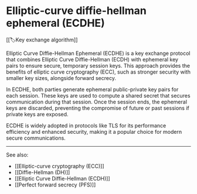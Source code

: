 
# Elliptic-curve diffie-hellman ephemeral (ECDHE)

[[🏷️Key exchange algorithm]]

Elliptic Curve Diffie-Hellman Ephemeral (ECDHE) is a key exchange protocol that combines Elliptic Curve Diffie-Hellman (ECDH) with ephemeral key pairs to ensure secure, temporary session keys. This approach provides the benefits of elliptic curve cryptography (ECC), such as stronger security with smaller key sizes, alongside forward secrecy.

In ECDHE, both parties generate ephemeral public-private key pairs for each session. These keys are used to compute a shared secret that secures communication during that session. Once the session ends, the ephemeral keys are discarded, preventing the compromise of future or past sessions if private keys are exposed.

ECDHE is widely adopted in protocols like TLS for its performance efficiency and enhanced security, making it a popular choice for modern secure communications.

---

See also:

- [[Elliptic-curve cryptography (ECC)]]
- [[Diffie-Hellman (DH)]]
- [[Elliptic Curve Diffie-Hellman (ECDH)]]
- [[Perfect forward secrecy (PFS)]]
